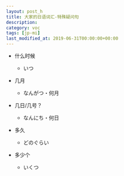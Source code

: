 ```yaml
---
layout: post_h
title: 大家的日语词汇-特殊疑问句
description: 
category: voc
tags: [jp-mi]
last_modified_at: 2019-06-31T00:00:00+00:00
---
```


- 什么时候

    - いつ

- 几月

    - なんがつ・何月

- 几日/几号？

    - なんにち・何日

- 多久

    - どのぐらい

- 多少个

    - いくつ